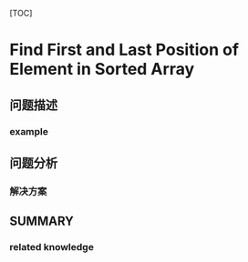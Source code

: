 [TOC]

# Find First and Last Position of Element in Sorted Array

## 问题描述

### example

## 问题分析

### 解决方案

## SUMMARY

### related knowledge